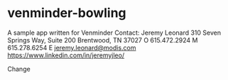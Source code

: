 # venminder-bowling
A sample app written for Venminder 
Contact: Jeremy Leonard
310 Seven Springs Way, Suite 200
Brentwood, TN 37027
O  615.472.2924
M  615.278.6254
E  jeremy.leonard@modis.com
https://www.linkedin.com/in/jeremyjleo/

Change